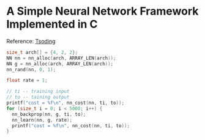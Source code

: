 # A Simple Neural Network Framework Implemented in C

Reference: [Tsoding](https://youtu.be/PGSba51aRYU?si=t_VngrwOzOb0Zxlz)

```c
size_t arch[] = {4, 2, 2};
NN nn = nn_alloc(arch, ARRAY_LEN(arch));
NN g = nn_alloc(arch, ARRAY_LEN(arch));
nn_rand(nn, 0, 1);

float rate = 1;

// ti -- training input
// to -- taining output
printf("cost = %f\n", nn_cost(nn, ti, to));
for (size_t i = 0; i < 5000; i++) {
  nn_backprop(nn, g, ti, to);
  nn_learn(nn, g, rate);
  printf("cost = %f\n", nn_cost(nn, ti, to));
}
```
